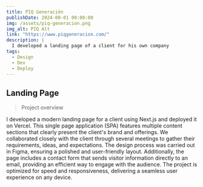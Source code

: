 ```yaml
---
title: PIQ Generación
publishDate: 2024-08-01 00:00:00
img: /assets/piq-generacion.png
img_alt: PIQ Alt
link: "https://www.piqgeneracion.com/"
description: |
  I developed a landing page of a client for his own company
tags:
  - Design
  - Dev
  - Deploy
---
```


## Landing Page

> Project overview

I developed a modern landing page for a client using Next.js and deployed it on Vercel. This single page application (SPA) features multiple content sections that clearly present the client's brand and offerings. We collaborated closely with the client through several meetings to gather their requirements, ideas, and expectations. The design process was carried out in Figma, ensuring a polished and user-friendly layout. Additionally, the page includes a contact form that sends visitor information directly to an email, providing an efficient way to engage with the audience. The project is optimized for speed and responsiveness, delivering a seamless user experience on any device.
